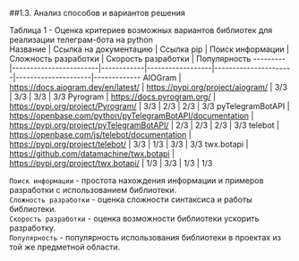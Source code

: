##1.3. Анализ способов и вариантов решения<br>

Таблица 1 - Оценка критериев возможных вариантов библиотек для реализации телеграм-бота на python <br>
Название | Ссылка на документацию | Ссылка pip | Поиск информации | Сложность разработки | Скорость разработки | Популярность
---------|------------------------|------------|------------------|----------------------|---------------------|-------------
AIOGram | https://docs.aiogram.dev/en/latest/ | https://pypi.org/project/aiogram/ | 3/3 | 3/3 | 3/3 | 3/3
Pyrogram | https://docs.pyrogram.org/ | https://pypi.org/project/Pyrogram/ | 3/3 | 2/3 | 2/3 | 3/3
pyTelegramBotAPI | https://openbase.com/python/pyTelegramBotAPI/documentation | https://pypi.org/project/pyTelegramBotAPI/ | 2/3 | 2/3 | 2/3 | 3/3
telebot | https://openbase.com/js/telebot/documentation | https://pypi.org/project/telebot/ | 3/3 | 1/3 | 3/3 | 3/3
twx.botapi | https://github.com/datamachine/twx.botapi | https://pypi.org/project/twx.botapi/ | 1/3 | 3/3 | 1/3 | 1/3

`Поиск информации` - простота нахождения информации и примеров разработки с использованием библиотеки.<br>
`Сложность разработки` - оценка сложности синтаксиса и работы библиотеки.<br>
`Скорость разработки` - оценка возможности библиотеки ускорить разработку.<br>
`Популярность` - популярность использования библиотеки в проектах из той же предметной области.

